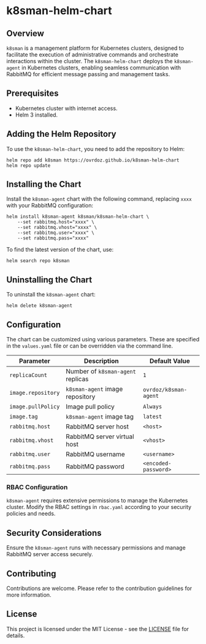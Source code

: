 # k8sman-helm-chart

## Overview
`k8sman` is a management platform for Kubernetes clusters, designed to facilitate the execution of administrative commands and orchestrate interactions within the cluster. The `k8sman-helm-chart` deploys the `k8sman-agent` in Kubernetes clusters, enabling seamless communication with RabbitMQ for efficient message passing and management tasks.

## Prerequisites
- Kubernetes cluster with internet access.
- Helm 3 installed.

## Adding the Helm Repository
To use the `k8sman-helm-chart`, you need to add the repository to Helm:

```shell
helm repo add k8sman https://ovrdoz.github.io/k8sman-helm-chart
helm repo update
```

## Installing the Chart
Install the `k8sman-agent` chart with the following command, replacing `xxxx` with your RabbitMQ configuration:

```shell
helm install k8sman-agent k8sman/k8sman-helm-chart \
    --set rabbitmq.host="xxxx" \
    --set rabbitmq.vhost="xxxx" \
    --set rabbitmq.user="xxxx" \
    --set rabbitmq.pass="xxxx"
```

To find the latest version of the chart, use:

```shell
helm search repo k8sman
```

## Uninstalling the Chart
To uninstall the `k8sman-agent` chart:

```shell
helm delete k8sman-agent
```

## Configuration
The chart can be customized using various parameters. These are specified in the `values.yaml` file or can be overridden via the command line.

| Parameter            | Description                           | Default Value                  |
|----------------------|---------------------------------------|--------------------------------|
| `replicaCount`       | Number of `k8sman-agent` replicas     | `1`                            |
| `image.repository`   | `k8sman-agent` image repository       | `ovrdoz/k8sman-agent`          |
| `image.pullPolicy`   | Image pull policy                     | `Always`                       |
| `image.tag`          | `k8sman-agent` image tag              | `latest`                       |
| `rabbitmq.host`      | RabbitMQ server host                  | `<host>`                         |
| `rabbitmq.vhost`     | RabbitMQ server virtual host          | `<vhost>`                        |
| `rabbitmq.user`      | RabbitMQ username                     | `<username>`                     |
| `rabbitmq.pass`      | RabbitMQ password                     | `<encoded-password>`           |

### RBAC Configuration
`k8sman-agent` requires extensive permissions to manage the Kubernetes cluster. Modify the RBAC settings in `rbac.yaml` according to your security policies and needs.

## Security Considerations
Ensure the `k8sman-agent` runs with necessary permissions and manage RabbitMQ server access securely.

## Contributing
Contributions are welcome. Please refer to the contribution guidelines for more information.

## License
This project is licensed under the MIT License - see the [LICENSE](LICENSE) file for details.
